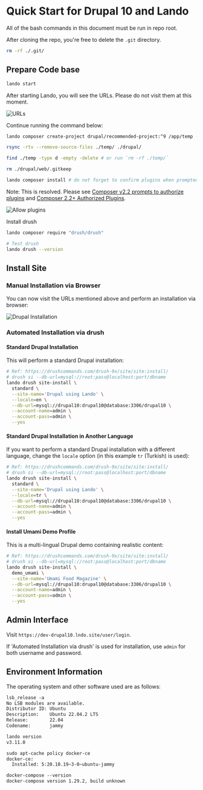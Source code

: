 # Quick Start for Drupal 10 and Lando

All of the bash commands in this document must be run in repo root.

After cloning the repo, you're free to delete the `.git` directory.

```bash
rm -rf ./.git/
```

## Prepare Code base

```bash
lando start
```

After starting Lando, you will see the URLs. Please do not visit them at this moment.

![URLs](https://i.imgur.com/LlN94Ls.png)

Continue running the command below:

```bash
lando composer create-project drupal/recommended-project:^9 /app/temp --no-install

rsync -rtv --remove-source-files ./temp/ ./drupal/

find ./temp -type d -empty -delete # or run `rm -rf ./temp/`

rm ./drupal/web/.gitkeep

lando composer install # do not forget to confirm plugins when prompted
```

Note: This is resolved. Please see [Composer v2.2 prompts to authorize plugins](https://www.drupal.org/project/drupal/issues/3255749) and [Composer 2.2+ Authorized Plugins](https://www.drupal.org/node/3294646).

![Allow plugins](https://i.imgur.com/AKjMevW.png)

Install drush

```bash
lando composer require "drush/drush"

# Test drush
lando drush --version
```

## Install Site

### Manual Installation via Browser

You can now visit the URLs mentioned above and perform an installation via browser:

![Drupal Installation](https://i.imgur.com/M3YcTOL.png)

### Automated Installation via drush

#### Standard Drupal Installation

This will perform a standard Drupal installation:

```bash
# Ref: https://drushcommands.com/drush-9x/site/site:install/
# drush si --db-url=mysql://root:pass@localhost:port/dbname
lando drush site-install \
  standard \
  --site-name='Drupal using Lando' \
  --locale=en \
  --db-url=mysql://drupal10:drupal10@database:3306/drupal10 \
  --account-name=admin \
  --account-pass=admin \
  --yes
```

#### Standard Drupal Installation in Another Language

If you want to perform a standard Drupal installation with a different language, change the `locale` option (in this example `tr` (Turkish) is used):

```bash
# Ref: https://drushcommands.com/drush-9x/site/site:install/
# drush si --db-url=mysql://root:pass@localhost:port/dbname
lando drush site-install \
  standard \
  --site-name='Drupal using Lando' \
  --locale=tr \
  --db-url=mysql://drupal10:drupal10@database:3306/drupal10 \
  --account-name=admin \
  --account-pass=admin \
  --yes
```

#### Install Umami Demo Profile

This is a multi-lingual Drupal demo containing realistic content:

```bash
# Ref: https://drushcommands.com/drush-9x/site/site:install/
# drush si --db-url=mysql://root:pass@localhost:port/dbname
lando drush site-install \
  demo_umami \
  --site-name='Umami Food Magazine' \
  --db-url=mysql://drupal10:drupal10@database:3306/drupal10 \
  --account-name=admin \
  --account-pass=admin \
  --yes
```

## Admin Interface

Visit `https://dev-drupal10.lndo.site/user/login`.

If 'Automated Installation via drush' is used for installation, use `admin` for both username and password.

## Environment Information

The operating system and other software used are as follows:

```txt
lsb_release -a
No LSB modules are available.
Distributor ID: Ubuntu
Description:    Ubuntu 22.04.2 LTS
Release:        22.04
Codename:       jammy

lando version
v3.11.0

sudo apt-cache policy docker-ce
docker-ce:
  Installed: 5:20.10.19~3-0~ubuntu-jammy

docker-compose --version
docker-compose version 1.29.2, build unknown
```
